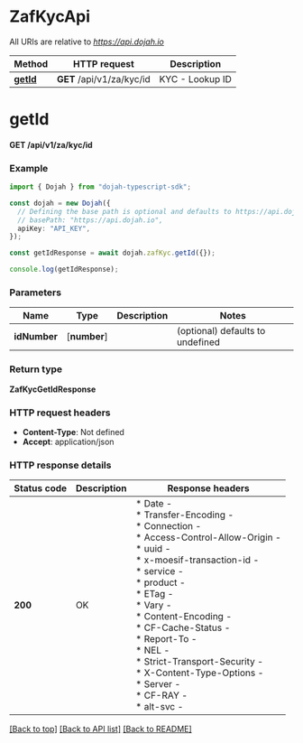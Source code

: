 # ZafKycApi

All URIs are relative to *https://api.dojah.io*

Method | HTTP request | Description
------------- | ------------- | -------------
[**getId**](ZafKycApi.md#getId) | **GET** /api/v1/za/kyc/id | KYC - Lookup ID


# **getId**

#### **GET** /api/v1/za/kyc/id


### Example


```typescript
import { Dojah } from "dojah-typescript-sdk";

const dojah = new Dojah({
  // Defining the base path is optional and defaults to https://api.dojah.io
  // basePath: "https://api.dojah.io",
  apiKey: "API_KEY",
});

const getIdResponse = await dojah.zafKyc.getId({});

console.log(getIdResponse);
```


### Parameters

Name | Type | Description  | Notes
------------- | ------------- | ------------- | -------------
 **idNumber** | [**number**] |  | (optional) defaults to undefined


### Return type

**ZafKycGetIdResponse**

### HTTP request headers

 - **Content-Type**: Not defined
 - **Accept**: application/json


### HTTP response details
| Status code | Description | Response headers |
|-------------|-------------|------------------|
**200** | OK |  * Date -  <br>  * Transfer-Encoding -  <br>  * Connection -  <br>  * Access-Control-Allow-Origin -  <br>  * uuid -  <br>  * x-moesif-transaction-id -  <br>  * service -  <br>  * product -  <br>  * ETag -  <br>  * Vary -  <br>  * Content-Encoding -  <br>  * CF-Cache-Status -  <br>  * Report-To -  <br>  * NEL -  <br>  * Strict-Transport-Security -  <br>  * X-Content-Type-Options -  <br>  * Server -  <br>  * CF-RAY -  <br>  * alt-svc -  <br>  |

[[Back to top]](#) [[Back to API list]](../README.md#documentation-for-api-endpoints) [[Back to README]](../README.md)


